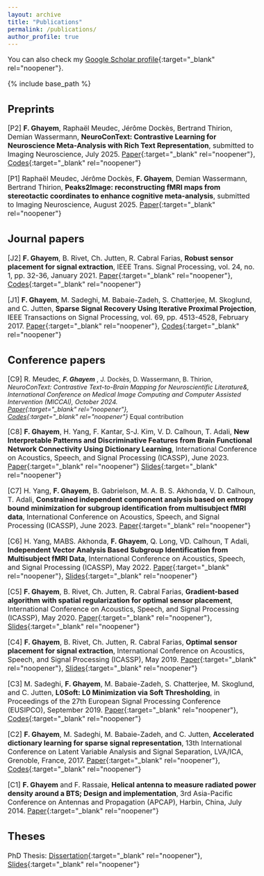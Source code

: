 ```yaml
---
layout: archive
title: "Publications"
permalink: /publications/
author_profile: true
---
```


<style type="text/css"> body{ font-size: 12pt; } </style>

  You can also check my [Google Scholar profile](https://scholar.google.com/citations?user=E3nIEHwAAAAJ&hl=en){:target="_blank" rel="noopener"}.

{% include base_path %}


<!-- ## Preprints -->

<!-- [P4] Z. Kang, M. Sadeghi, R. Horaud, J. Donley, A. Kumar, and X. Alameda-Pineda, **Expression-preserving face frontalization improves visually assisted speech processing**, April 2022.

[P3] Z. Kang, M. Sadeghi, and R. Horaud, **Face Frontalization Based on Robustly Fitting a Deformable Shape Model to 3D Landmarks**, October 2020.

[P2] M. Sadeghi, S. Guy, A. Raison, X. Alameda-Pineda, and R. Horaud, **Unsupervised Performance Analysis of 3D Face Alignment**, April 2020.

[P1] S. Chatterjee, A. M. Javid, M. Sadeghi, S. Kikuta, P. P. Mitra, M. Skoglund, **SSFN: Self Size-estimating Feed-forward Network and Low Complexity Design**, March 2020. -->

<!-- ## Under preparation -->

<!-- [P1] R. Meudec, **F. Ghayem**, J. Dockès, D. Wassermann, B. Thirion, **Efficient Representation Learning Framework for Associating Neuroscientific Text with Brain Activation**, to be submitted to International Conference on Medical Image Computing And Computer Assisted Intervention (MICCAI), March 2024.

[P2] R. Meudec, J. Dockès, **F. Ghayem**, D. Wassermann, B. Thirion, **Enriching Neuroscientific Publications through fMRI Statistical Image Reconstruction from Stereotactic Coordinates**, to be submitted to PLOS Computational Biology, March 2024.

[P3] **F. Ghayem**, H. Yang, F. Kantar, S-J. Kim, V. D. Calhoun, T. Adali, **Dynamic Brain Network Analysis: Interpretable and Discriminative Patterns via Dictionary Learning**, to be submitted to Sensors, March 2024. -->

## Preprints

[P2] **F. Ghayem**, Raphaël Meudec, Jérôme Dockès, Bertrand Thirion, Demian Wassermann, **NeuroConText: Contrastive Learning for Neuroscience Meta-Analysis with Rich Text Representation**, submitted to Imaging Neuroscience, July 2025.
[Paper](https://www.biorxiv.org/content/10.1101/2025.05.23.655707v1.abstract){:target="_blank" rel="noopener"},
[Codes](https://github.com/ghayem/NeuroConText){:target="_blank" rel="noopener"}

[P1]  Raphaël Meudec, Jérôme Dockès, **F. Ghayem**, Demian Wassermann, Bertrand Thirion, **Peaks2Image: reconstructing fMRI maps from stereotactic coordinates to enhance cognitive meta-analysis**, submitted to Imaging Neuroscience, August 2025.
[Paper](https://inria.hal.science/hal-05243856v1){:target="_blank" rel="noopener"}

## Journal papers

[J2] **F. Ghayem**, B. Rivet, Ch. Jutten, R. Cabral Farias, **Robust sensor placement for signal extraction**, IEEE Trans. Signal Processing, vol. 24, no. 1, pp. 32-36, January 2021.
[Paper](https://ghayem.github.io/files/RSP_TSP_2021.pdf){:target="_blank" rel="noopener"},
[Codes](https://github.com/ghayem/RSP){:target="_blank" rel="noopener"}

[J1] **F. Ghayem**, M. Sadeghi, M. Babaie-Zadeh, S. Chatterjee, M. Skoglund, and C. Jutten, **Sparse Signal Recovery Using Iterative Proximal Projection**, IEEE Transactions on Signal Processing, vol. 69, pp. 4513-4528, February 2017.
[Paper](https://ghayem.github.io/files/IPP_TSP_2017.pdf){:target="_blank" rel="noopener"},
[Codes](https://github.com/ghayem/IPP){:target="_blank" rel="noopener"}


## Conference papers

[C9] R. Meudec<span style="font-size: 90%">*, **F. Ghayem** <span style="font-size: 90%">*, J. Dockès, D. Wassermann, B. Thirion, **NeuroConText: Contrastive Text-to-Brain Mapping for Neuroscientific Literature*&, *International Conference on Medical Image Computing and Computer Assisted Intervention (MICCAI)*, October 2024.  
[Paper](https://hal.science/hal-04708173v1/file/MICCAI_2024_CameraReady.pdf){:target="_blank" rel="noopener"},  
[Codes](https://github.com/ghayem/NeuroConText){:target="_blank" rel="noopener"}
<span style="font-size: 90%">* Equal contribution</span>


[C8] **F. Ghayem**, H. Yang, F. Kantar, S-J. Kim, V. D. Calhoun, T. Adali, **New Interpretable Patterns and Discriminative Features from Brain Functional Network Connectivity Using Dictionary Learning**, International Conference on Acoustics, Speech, and Signal Processing (ICASSP), June 2023.
[Paper](https://ghayem.github.io/files/fMRI_DL.pdf){:target="_blank" rel="noopener"}
[Slides](https://ghayem.github.io/files/fMRI_DL_slides.pdf){:target="_blank" rel="noopener"}

[C7] H. Yang, **F. Ghayem**, B. Gabrielson, M. A. B. S. Akhonda, V. D. Calhoun, T. Adali, **Constrained independent component analysis based on entropy bound minimization for subgroup identification from multisubject fMRI data**, International Conference on Acoustics, Speech, and Signal Processing (ICASSP), June 2023.
[Paper](https://ghayem.github.io/files/cEBM.pdf){:target="_blank" rel="noopener"}

[C6]  H. Yang, MABS. Akhonda, **F. Ghayem**, Q. Long, VD. Calhoun, T Adali, **Independent Vector Analysis Based Subgroup Identification from Multisubject fMRI Data**, International Conference on Acoustics, Speech, and Signal Processing (ICASSP), May 2022.
[Paper](https://ghayem.github.io/files/Subgroup_Identification_ICASSP2022.pdf){:target="_blank" rel="noopener"}, 
[Slides](https://ghayem.github.io/files/ICASSP2022_presentation.pdf){:target="_blank" rel="noopener"}

[C5] **F. Ghayem**, B. Rivet, Ch. Jutten, R. Cabral Farias, **Gradient-based algorithm with spatial regularization for optimal sensor placement**, International Conference on Acoustics, Speech, and Signal Processing (ICASSP), May 2020.
[Paper](https://ghayem.github.io/files/ICASSP2020.pdf){:target="_blank" rel="noopener"},
[Slides](https://ghayem.github.io/files/ICASSP2020_Presentation.pdf){:target="_blank" rel="noopener"}

[C4] **F. Ghayem**, B. Rivet, Ch. Jutten, R. Cabral Farias, **Optimal sensor placement for signal extraction**, International Conference on Acoustics, Speech, and Signal Processing (ICASSP), May 2019.
[Paper](https://ghayem.github.io/files/OSP_SignalExtraction_ICASSP2019.pdf){:target="_blank" rel="noopener"},
[Slides](https://ghayem.github.io/files/OSP_SignalExtraction_ICASSP2019_Presentation.pdf){:target="_blank" rel="noopener"}

[C3] M. Sadeghi, **F. Ghayem**, M. Babaie-Zadeh, S. Chatterjee, M. Skoglund, and C. Jutten, **L0Soft: L0 Minimization via Soft Thresholding**, in Proceedings of the 27th European Signal Processing Conference (EUSIPCO), September 2019.
[Paper](https://ghayem.github.io/files/L0Soft_EUSIPCO_2019.pdf){:target="_blank" rel="noopener"},
[Codes](https://github.com/ghayem/L0soft){:target="_blank" rel="noopener"}

[C2] **F. Ghayem**, M. Sadeghi, M. Babaie-Zadeh, and C. Jutten, **Accelerated dictionary learning for sparse signal representation**, 13th International Conference on Latent Variable Analysis and Signal Separation, LVA/ICA, Grenoble, France, 2017.
[Paper](https://ghayem.github.io/files/ADL_LVA_ICA_2017.pdf){:target="_blank" rel="noopener"},
[Codes](https://github.com/ghayem/ADL){:target="_blank" rel="noopener"}

[C1] **F. Ghayem**  and F. Rassaie, **Helical antenna to measure radiated power density around a BTS; Design and implementation**, 3rd Asia-Pacific Conference on Antennas and Propagation (APCAP), Harbin, China, July 2014.
[Paper](https://ghayem.github.io/files/HelicalAntenna_APCAP_2014.pdf){:target="_blank" rel="noopener"}

## Theses
PhD Thesis:
[Dissertation](https://ghayem.github.io/files/PhDThesis.pdf){:target="_blank" rel="noopener"},
[Slides](https://ghayem.github.io/files/Presentation_PhDdefence_Oct2020.pdf){:target="_blank" rel="noopener"}
